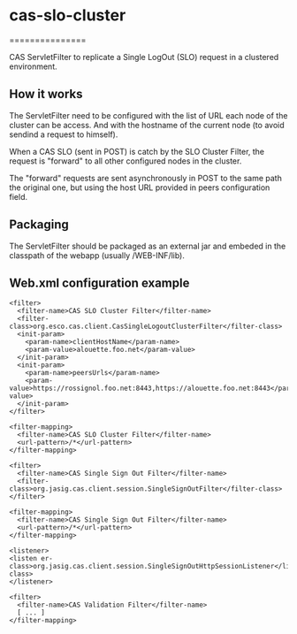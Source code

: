 # cas-slo-cluster
===============

CAS ServletFilter to replicate a Single LogOut (SLO) request in a clustered environment.

## How it works

The ServletFilter need to be configured with the list of URL each node of the cluster can be access.
And with the hostname of the current node (to avoid sendind a request to himself).

When a CAS SLO (sent in POST) is catch by the SLO Cluster Filter, the request is "forward" 
to all other configured nodes in the cluster.

The "forward" requests are sent asynchronously in POST to the same path the original one, 
but using the host URL provided in peers configuration field.

## Packaging

The ServletFilter should be packaged as an external jar and embeded in the classpath 
of the webapp (usually /WEB-INF/lib).

## Web.xml configuration example

    <filter>
      <filter-name>CAS SLO Cluster Filter</filter-name>
      <filter-class>org.esco.cas.client.CasSingleLogoutClusterFilter</filter-class>
      <init-param>
        <param-name>clientHostName</param-name>
        <param-value>alouette.foo.net</param-value>
      </init-param>
      <init-param>
        <param-name>peersUrls</param-name>
        <param-value>https://rossignol.foo.net:8443,https://alouette.foo.net:8443</param-value>
      </init-param>
    </filter>
    
    <filter-mapping>
      <filter-name>CAS SLO Cluster Filter</filter-name>
      <url-pattern>/*</url-pattern>
    </filter-mapping>
    
    <filter>
      <filter-name>CAS Single Sign Out Filter</filter-name>
      <filter-class>org.jasig.cas.client.session.SingleSignOutFilter</filter-class>
    </filter>
    
    <filter-mapping>
      <filter-name>CAS Single Sign Out Filter</filter-name>
      <url-pattern>/*</url-pattern>
    </filter-mapping>
    
    <listener>
    <listen er-class>org.jasig.cas.client.session.SingleSignOutHttpSessionListener</listener-class>
    </listener>
    
    <filter>
      <filter-name>CAS Validation Filter</filter-name>
      [ ... ]
    </filter-mapping>
